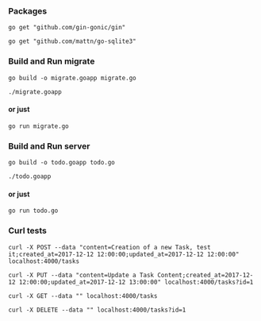 ### Packages

`go get "github.com/gin-gonic/gin"`

`go get "github.com/mattn/go-sqlite3"`

### Build and Run migrate

`go build -o migrate.goapp migrate.go`

`./migrate.goapp`

#### or just

`go run migrate.go`

### Build and Run server

`go build -o todo.goapp todo.go`

`./todo.goapp`

#### or just

`go run todo.go`

### Curl tests

`curl -X POST --data "content=Creation of a new Task, test it;created_at=2017-12-12 12:00:00;updated_at=2017-12-12 12:00:00" localhost:4000/tasks`

`curl -X PUT --data "content=Update a Task Content;created_at=2017-12-12 12:00:00;updated_at=2017-12-12 13:00:00" localhost:4000/tasks?id=1`

`curl -X GET --data "" localhost:4000/tasks`

`curl -X DELETE --data "" localhost:4000/tasks?id=1`